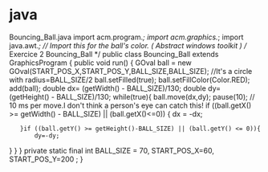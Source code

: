 # java
Bouncing_Ball.java
import acm.program.*;
import acm.graphics.*;
import java.awt.*; // Import this for the ball's color. ( Abstract windows toolkit )
/* Exercice 2
		Bouncing_Ball */
public class Bouncing_Ball extends GraphicsProgram {
   public void run() { 
   GOval ball = new GOval(START_POS_X,START_POS_Y,BALL_SIZE,BALL_SIZE); //It's a circle with radius=BALL_SIZE/2
   ball.setFilled(true);
   ball.setFillColor(Color.RED);
   add(ball);
   double dx= (getWidth() - BALL_SIZE)/130;
   double dy= (getHeight() - BALL_SIZE)/130;
   while(true){
	   ball.move(dx,dy);
	   pause(10); // 10 ms per move.I don't think a person's eye can catch this!
	   if ((ball.getX() >= getWidth() - BALL_SIZE) || (ball.getX()<=0)) {
		   dx = -dx;
		
		   
	   }if ((ball.getY() >= getHeight()-BALL_SIZE) || (ball.getY() <= 0)){
		   dy=-dy;
	   
   }
}
   }
private static final int BALL_SIZE = 70, START_POS_X=60, START_POS_Y=200 ;
}
